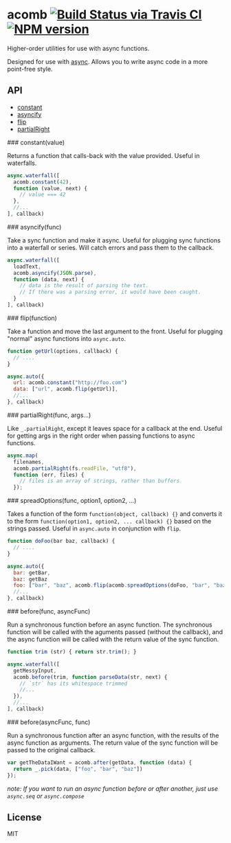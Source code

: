 # acomb  [![Build Status via Travis CI](https://travis-ci.org/aearly/acomb.svg)](https://travis-ci.org/aearly/acomb) [![NPM version](http://img.shields.io/npm/v/acomb.svg)](https://www.npmjs.org/package/acomb)

Higher-order utilities for use with async functions.

Designed for use with [async](https://github.com/caolan/async).  Allows you to write async code in a more point-free style.

## API

* [constant](#constant)
* [asyncify](#asyncify)
* [flip](#flip)
* [partialRight](#partialRight)

<a name="constant">
### constant(value)

Returns a function that calls-back with the value provided.  Useful in waterfalls.

```js
async.waterfall([
  acomb.constant(42),
  function (value, next) {
    // value === 42
  },
  //...
], callback)
```


<a name="asyncify">
### asyncify(func)

Take a sync function and make it async.  Useful for plugging sync functions into a waterfall or series.  Will catch errors and pass them to the callback.

```js
async.waterfall([
  loadText,
  acomb.asyncify(JSON.parse),
  function (data, next) {
    // data is the result of parsing the text.
    // If there was a parsing error, it would have been caught.
  }
], callback)
```


<a name="flip">
### flip(function)

Take a function and move the last argument to the front.  Useful for plugging "normal" async functions into `async.auto`.

```js
function getUrl(options, callback) {
  // ....
}

async.auto({
  url: acomb.constant("http://foo.com")
  data: ["url", acomb.flip(getUrl)],
  //...
}, callback)
```



<a name="partialRight">
### partialRight(func, args...)

Like `_.partialRight`, except it leaves space for a callback at the end.  Useful for getting args in the right order when passing functions to async functions.

```js
async.map(
  filenames,
  acomb.partialRight(fs.readFile, "utf8"),
  function (err, files) {
    // files is an array of strings, rather than buffers
  });
```


<a name="spreadOptions">
### spreadOptions(func, option1, option2, ...)

Takes a function of the form `function(object, callback) {}`  and converts it to the form `function(option1, option2, ... callback) {}` based on the strings passed.  Useful in `async.auto` in conjunction with `flip`.

```js
function doFoo(bar baz, callback) {
  // ....
}

async.auto({
  bar: getBar,
  baz: getBaz
  foo: ["bar", "baz", acomb.flip(acomb.spreadOptions(doFoo, "bar", "baz"))],
  //...
}, callback)
```


<a name="before">
### before(func, asyncFunc)

Run a synchronous function before an async function.  The synchronous function will be called with the aguments passed (without the callback), and the async function will be called with the return value of the sync function.

```js
function trim (str) { return str.trim(); }

async.waterfall([
  getMessyInput,
  acomb.before(trim, function parseData(str, next) {
    // `str` has its whitespace trimmed
    //...
  }),
  //...
], callback)

```

<a name="after">
### before(asyncFunc, func)

Run a synchronous function after an async function, with the results of the async function as arguments. The return value of the sync function will be passed to the original callback.

```js
var getTheDataIWant = acomb.after(getData, function (data) {
  return _.pick(data, ["foo", "bar", "baz"])
});
```

*note: If you want to run an async function before or after another,  just use `async.seq` or `async.compose`*



## License

MIT
